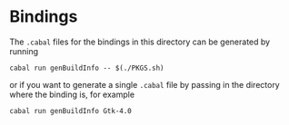 # Bindings

The `.cabal` files for the bindings in this directory can be generated
by running

```
cabal run genBuildInfo -- $(./PKGS.sh)
```

or if you want to generate a single `.cabal` file by passing in the directory
where the binding is, for example

```
cabal run genBuildInfo Gtk-4.0
```
